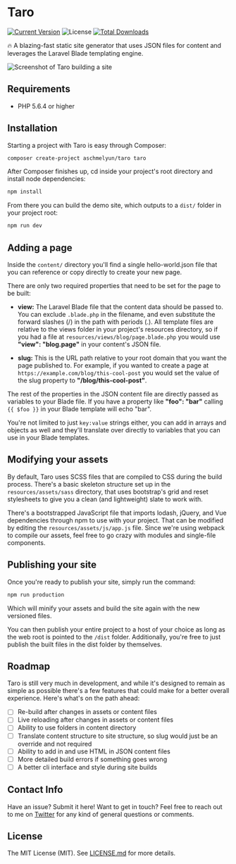 # Taro

[![Current Version](https://img.shields.io/packagist/v/aschmelyun/taro.svg?style=flat-square)](https://packagist.org/packages/aschmelyun/larametrics)
![License](https://img.shields.io/github/license/aschmelyun/taro.svg?style=flat-square)
[![Total Downloads](https://img.shields.io/packagist/dt/aschmelyun/taro.svg?style=flat-square)](https://packagist.org/packages/aschmelyun/taro)

:fire: A blazing-fast static site generator that uses JSON files for content and leverages the Laravel Blade templating engine.

![Screenshot of Taro building a site](https://i.imgur.com/Kxtpbcm.png)

## Requirements
- PHP 5.6.4 or higher 

## Installation
Starting a project with Taro is easy through Composer:

```bash
composer create-project aschmelyun/taro taro
```

After Composer finishes up, cd inside your project's root directory and install node dependencies:

```bash
npm install
```

From there you can build the demo site, which outputs to a `dist/` folder in your project root:

```bash
npm run dev
```

## Adding a page

Inside the `content/` directory you'll find a single hello-world.json file that you can reference or copy directly to create your new page. 

There are only two required properties that need to be set for the page to be built:

- **view:** The Laravel Blade file that the content data should be passed to. You can exclude `.blade.php` in the filename, and even substitute the forward slashes (/) in the path with periods (.). All template files are relative to the views folder in your project's resources directory, so if you had a file at `resources/views/blog/page.blade.php` you would use **"view": "blog.page"** in your content's JSON file.

- **slug:** This is the URL path relative to your root domain that you want the page published to. For example, if you wanted to create a page at `https://example.com/blog/this-cool-post` you would set the value of the slug property to **"/blog/this-cool-post"**. 

The rest of the properties in the JSON content file are directly passed as variables to your Blade file. If you have a property like **"foo": "bar"** calling `{{ $foo }}` in your Blade template will echo "bar".

You're not limited to just `key:value` strings either, you can add in arrays and objects as well and they'll translate over directly to variables that you can use in your Blade templates.

## Modifying your assets

By default, Taro uses SCSS files that are compiled to CSS during the build process. There's a basic skeleton structure set up in the `resources/assets/sass` directory, that uses bootstrap's grid and reset stylesheets to give you a clean (and lightweight) slate to work with.

There's a bootstrapped JavaScript file that imports lodash, jQuery, and Vue dependencies through npm to use with your project. That can be modified by editing the `resources/assets/js/app.js` file. Since we're using webpack to compile our assets, feel free to go crazy with modules and single-file components.

## Publishing your site

Once you're ready to publish your site, simply run the command:

```bash
npm run production
```

Which will minify your assets and build the site again with the new versioned files.

You can then publish your entire project to a host of your choice as long as the web root is pointed to the `/dist` folder. Additionally, you're free to just publish the built files in the dist folder by themselves.

## Roadmap
Taro is still very much in development, and while it's designed to remain as simple as possible there's a few features that could make for a better overall experience. Here's what's on the path ahead:

- [ ] Re-build after changes in assets or content files 
- [ ] Live reloading after changes in assets or content files
- [ ] Ability to use folders in content directory
- [ ] Translate content structure to site structure, so slug would just be an override and not required 
- [ ] Ability to add in and use HTML in JSON content files
- [ ] More detailed build errors if something goes wrong
- [ ] A better cli interface and style during site builds

## Contact Info

Have an issue? Submit it here! Want to get in touch? Feel free to reach out to me on [Twitter](https://twitter.com/aschmelyun) for any kind of general questions or comments.

## License

The MIT License (MIT). See [LICENSE.md](https://github.com/aschmelyun/taro/blob/master/LICENSE.md) for more details.